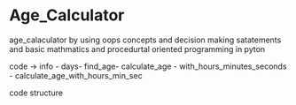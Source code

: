 # Age_Calculator
age_calaculator by using oops concepts and decision making satatements and basic mathmatics and procedurtal oriented programming in pyton

code -> info - days- find_age- calculate_age - with_hours_minutes_seconds - calculate_age_with_hours_min_sec

code structure
